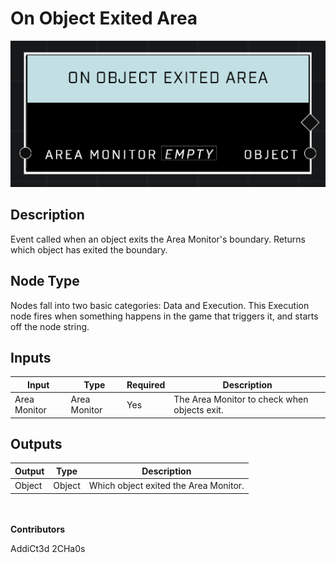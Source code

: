 # On Object Exited Area
![](../../../.gitbook/assets/on-object-exited-area.png)
## Description
Event called when an object exits the Area Monitor's boundary. Returns which object has exited the boundary.

## Node Type
Nodes fall into two basic categories: Data and Execution. This Execution node fires when something happens in the game that triggers it, and starts off the node string.

## Inputs
| Input            | Type             | Required | Description												    |
|------------------|------------------|----------|--------------------------------------------------------------|
| Area Monitor | Area Monitor  | Yes | The Area Monitor to check when objects exit. |

## Outputs
| Output           | Type             | Description												     |
|------------------|------------------|--------------------------------------------------------------|
| Object | Object | Which object exited the Area Monitor.  |

\
\
**Contributors**

AddiCt3d 2CHa0s